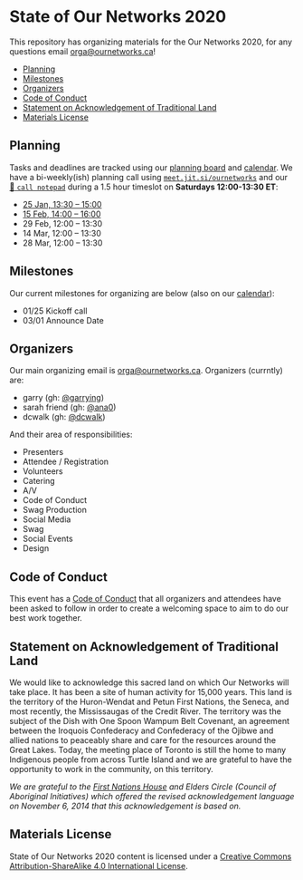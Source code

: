 # State of Our Networks 2020

This repository has organizing materials for the Our Networks 2020, for any questions email orga@ournetworks.ca!

- [Planning](#planning)
- [Milestones](#milestones)
- [Organizers](#organizers)
- [Code of Conduct](#code-of-conduct)
- [Statement on Acknowledgement of Traditional Land](#statement-on-acknowledgement-of-traditional-land)
- [Materials License](#materials-license)


## Planning

Tasks and deadlines are tracked using our [planning board](https://github.com/ournetworks/2020/projects/1) and [calendar](https://calendar.google.com/calendar/ical/aers7atolh0uurlfmkoki9kikg%40group.calendar.google.com/public/basic.ics). We have a bi-weekly(ish) planning call using [`meet.jit.si/ournetworks`](https://meet.jit.si/ournetworks) and our [:notebook: `call notepad`](https://hackmd.io/thUKLLPMQSan3mRo2d6bGA?edit) during a 1.5 hour timeslot on **Saturdays 12:00-13:30 ET**:
- [25 Jan, 13:30 – 15:00](./notes/2020-01-25-check-in.md)
- [15 Feb, 14:00 – 16:00](./notes/2020-02-15-planning-meeting.md)
- 29 Feb, 12:00 – 13:30
- 14 Mar, 12:00 – 13:30
- 28 Mar, 12:00 – 13:30


## Milestones

Our current milestones for organizing are below (also on our [calendar](https://calendar.google.com/calendar/ical/aers7atolh0uurlfmkoki9kikg%40group.calendar.google.com/public/basic.ics)):

- 01/25 Kickoff call 
- 03/01 Announce Date


## Organizers

Our main organizing email is orga@ournetworks.ca. Organizers (currntly) are:

- garry (gh: [@garrying](https://github.com/garrying))
- sarah friend (gh: [@ana0](https://github.com/ana0))
- dcwalk (gh: [@dcwalk](https://github.com/dcwalk))

And their area of responsibilities:
- Presenters
- Attendee / Registration
- Volunteers
- Catering
- A/V
- Code of Conduct
- Swag Production
- Social Media
- Swag
- Social Events
- Design


## Code of Conduct

This event has a [Code of Conduct](./CONDUCT.md) that all organizers and attendees have been asked to follow in order to create a welcoming space to aim to do our best work together.


## Statement on Acknowledgement of Traditional Land

We would like to acknowledge this sacred land on which Our Networks will take place. It has been a site of human activity for 15,000 years. This land is the territory of the Huron-Wendat and Petun First Nations, the Seneca, and most recently, the Mississaugas of the Credit River. The territory was the subject of the Dish with One Spoon Wampum Belt Covenant, an agreement between the Iroquois Confederacy and Confederacy of the Ojibwe and allied nations to peaceably share and care for the resources around the Great Lakes. Today, the meeting place of Toronto is still the home to many Indigenous people from across Turtle Island and we are grateful to have the opportunity to work in the community, on this territory.

_We are grateful to the [First Nations House](https://www.studentlife.utoronto.ca/fnh) and Elders Circle (Council of Aboriginal Initiatives) which offered the revised acknowledgement language on November 6, 2014 that this acknowledgement is based on._


## Materials License

<span xmlns:dct="http://purl.org/dc/terms/" property="dct:title">State of Our Networks 2020</span> content is licensed under a <a rel="license" href="http://creativecommons.org/licenses/by-sa/4.0/">Creative Commons Attribution-ShareAlike 4.0 International License</a>.
